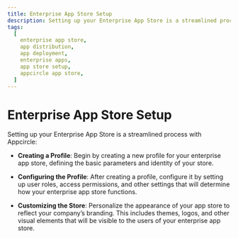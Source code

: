 ```yaml
---
title: Enterprise App Store Setup
description: Setting up your Enterprise App Store is a streamlined process with Appcircle. Learn how to create a profile, configure it, and customize the appearance of your app store.
tags:
  [
    enterprise app store,
    app distribution,
    app deployment,
    enterprise apps,
    app store setup,
    appcircle app store,
  ]
---
```


# Enterprise App Store Setup

Setting up your Enterprise App Store is a streamlined process with Appcircle:

- **Creating a Profile**: Begin by creating a new profile for your enterprise app store, defining the basic parameters and identity of your store.

- **Configuring the Profile**: After creating a profile, configure it by setting up user roles, access permissions, and other settings that will determine how your enterprise app store functions.

- **Customizing the Store**: Personalize the appearance of your app store to reflect your company’s branding. This includes themes, logos, and other visual elements that will be visible to the users of your enterprise app store.
